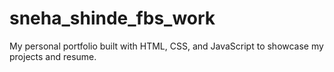 # sneha_shinde_fbs_work
 My personal portfolio built with HTML, CSS, and JavaScript to showcase my projects and resume.
